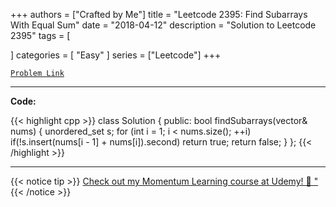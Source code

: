 
+++
authors = ["Crafted by Me"]
title = "Leetcode 2395: Find Subarrays With Equal Sum"
date = "2018-04-12"
description = "Solution to Leetcode 2395"
tags = [
    
]
categories = [
    "Easy"
]
series = ["Leetcode"]
+++



[`Problem Link`](https://leetcode.com/problems/find-subarrays-with-equal-sum/description/)

---

**Code:**

{{< highlight cpp >}}
class Solution {
public:
    bool findSubarrays(vector<int>& nums) {
    unordered_set<int> s;
    for (int i = 1; i < nums.size(); ++i)
        if(!s.insert(nums[i - 1] + nums[i]).second)
            return true;
    return false;
  }
};
{{< /highlight >}}


---


{{< notice tip >}}
[Check out my Momentum Learning course at Udemy! 🚀 "](https://www.udemy.com/course/blind-75-the-data-structures-and-algorithms-essentials/)
{{< /notice >}}

